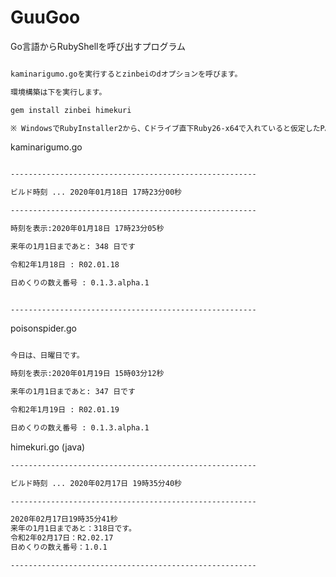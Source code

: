 # GuuGoo

Go言語からRubyShellを呼び出すプログラム

```markdown

kaminarigumo.goを実行するとzinbeiのdオプションを呼びます。

環境構築は下を実行します。

gem install zinbei himekuri

※ WindowsでRubyInstaller2から、Cドライブ直下Ruby26-x64で入れていると仮定したPATHです。

```

kaminarigumo.go

```markdown

-------------------------------------------------------

ビルド時刻 ... 2020年01月18日 17時23分00秒

-------------------------------------------------------

時刻を表示:2020年01月18日 17時23分05秒

来年の1月1日まであと: 348 日です

令和2年1月18日 : R02.01.18

日めくりの数え番号 : 0.1.3.alpha.1


-------------------------------------------------------

```

poisonspider.go

```markdown

今日は、日曜日です。

時刻を表示:2020年01月19日 15時03分12秒

来年の1月1日まであと: 347 日です

令和2年1月19日 : R02.01.19

日めくりの数え番号 : 0.1.3.alpha.1

```

himekuri.go (java)

```markdown
-------------------------------------------------------

ビルド時刻 ... 2020年02月17日 19時35分40秒

-------------------------------------------------------

2020年02月17日19時35分41秒
来年の1月1日まであと：318日です。
令和2年02月17日：R2.02.17
日めくりの数え番号：1.0.1

-------------------------------------------------------
```
